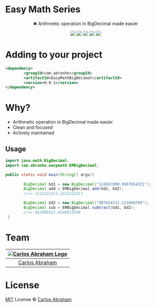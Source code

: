 # Easy Math Series

<p align="center">
        ✖︎ Arithmetic operation in BigDecimal made easier
</p>

<p align="center">
	<!-- <a href="https://maven-badges.herokuapp.com/maven-central/com.abranhe.easymath/EasyMathBigDecimal/badge.svg"><img src="#"></a> -->
        <a href="https://github.com/abranhe"><img src="https://abranhe.com/badge.svg"></a>
	<a href="https://cash.me/$abranhe"><img src="https://cdn.abraham.gq/badges/cash-me.svg"></a>
	<a href="https://www.patreon.com/abranhe"><img src="https://cdn.abraham.gq/badges/patreon.svg" /></a>
	<a href="https://github.com/abranhe/decamelize/blob/master/LICENSE"><img src="https://img.shields.io/github/license/abranhe/decamelize.svg" /></a>
  <a href="https://travis-ci.org/abranhe/decamelize"><img src="https://img.shields.io/travis/abranhe/decamelize.svg?logo=travis" /></a>
</p>



# Adding to your project

```xml
<dependency>
        <groupId>com.abranhe</groupId>
        <artifactId>EasyMathBigDecimal</artifactId>
        <version>0.0.1</version>
</dependency>
```

# Why?

- Arithmetic operation in BigDecimal made easier
- Clean and focused
- Actively maintained

## Usage

```java
import java.math.BigDecimal;
import com.abranhe.easymath.EMBigDecimal;

public static void main(String[] args){
        
        BigDecimal bd1 = new BigDecimal("124567890.0987654321");
        BigDecimal add = EMBigDecimal.add(bd1, bd2);
        //=> 1112222211.2222222211

        BigDecimal bd2 = new BigDecimal("987654321.123456789");
        BigDecimal sub = EMBigDecimal.subtract(bd1, bd2);
        //=> 863086431.0246913569
 }
```

# Team

|[![Carlos Abraham Logo](https://avatars3.githubusercontent.com/u/21347264?s=50&v=4)](https://abranhe.com)|
| :-: |
| [Carlos Abraham](https://github.com/abranhe) |


# License

[MIT](https://github.com/abranhe/EasyMath-BigDecimal/blob/master/LICENSE) License © [Carlos Abraham](https://github.com/19cah/)